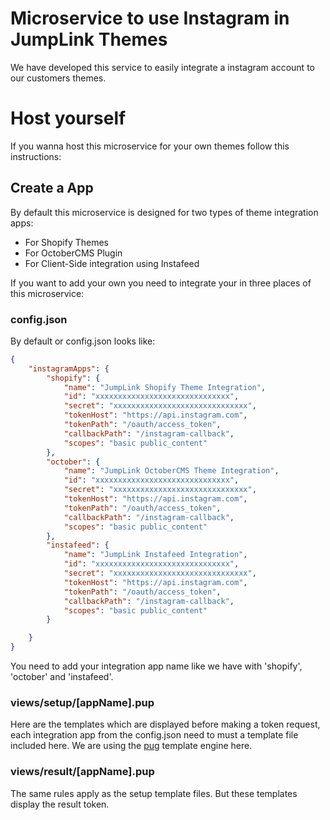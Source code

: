# Microservice to use Instagram in JumpLink Themes

We have developed this service to easily integrate a instagram account to our customers themes.

# Host yourself
If you wanna host this microservice for your own themes follow this instructions:

## Create a App
By default this microservice is designed for two types of theme integration apps:
 * For Shopify Themes
 * For OctoberCMS Plugin
 * For Client-Side integration using Instafeed

If you want to add your own you need to integrate your in three places of this microservice:


### config.json
By default or config.json looks like:

```json
{
    "instagramApps": {
        "shopify": {
            "name": "JumpLink Shopify Theme Integration",
            "id": "xxxxxxxxxxxxxxxxxxxxxxxxxxxxxx",
            "secret": "xxxxxxxxxxxxxxxxxxxxxxxxxxxxxx",
            "tokenHost": "https://api.instagram.com",
            "tokenPath": "/oauth/access_token",
            "callbackPath": "/instagram-callback",
            "scopes": "basic public_content"
        },
        "october": {
            "name": "JumpLink OctoberCMS Theme Integration",
            "id": "xxxxxxxxxxxxxxxxxxxxxxxxxxxxxx",
            "secret": "xxxxxxxxxxxxxxxxxxxxxxxxxxxxxx",
            "tokenHost": "https://api.instagram.com",
            "tokenPath": "/oauth/access_token",
            "callbackPath": "/instagram-callback",
            "scopes": "basic public_content"
        },
        "instafeed": {
            "name": "JumpLink Instafeed Integration",
            "id": "xxxxxxxxxxxxxxxxxxxxxxxxxxxxxx",
            "secret": "xxxxxxxxxxxxxxxxxxxxxxxxxxxxxx",
            "tokenHost": "https://api.instagram.com",
            "tokenPath": "/oauth/access_token",
            "callbackPath": "/instagram-callback",
            "scopes": "basic public_content"
        }

    }
}
```

You need to add your integration app name like we have with 'shopify', 'october' and 'instafeed'.

### views/setup/[appName].pup

Here are the templates which are displayed before making a token request, each integration app from the config.json need to must a template file included here.
We are using the [pug](https://pugjs.org) template engine here.

### views/result/[appName].pup
The same rules apply as the setup template files. But these templates display the result token.